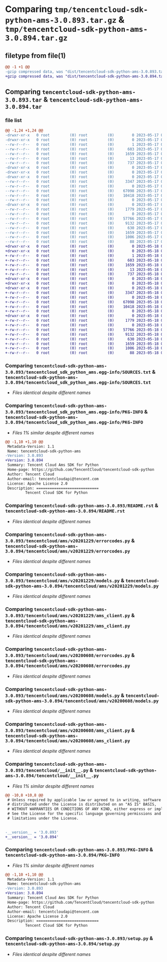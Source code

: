 # Comparing `tmp/tencentcloud-sdk-python-ams-3.0.893.tar.gz` & `tmp/tencentcloud-sdk-python-ams-3.0.894.tar.gz`

## filetype from file(1)

```diff
@@ -1 +1 @@
-gzip compressed data, was "dist/tencentcloud-sdk-python-ams-3.0.893.tar", last modified: Wed May 17 03:21:49 2023, max compression
+gzip compressed data, was "dist/tencentcloud-sdk-python-ams-3.0.894.tar", last modified: Thu May 18 00:15:00 2023, max compression
```

## Comparing `tencentcloud-sdk-python-ams-3.0.893.tar` & `tencentcloud-sdk-python-ams-3.0.894.tar`

### file list

```diff
@@ -1,24 +1,24 @@
-drwxr-xr-x   0 root         (0) root         (0)        0 2023-05-17 03:21:49.000000 tencentcloud-sdk-python-ams-3.0.893/
-drwxr-xr-x   0 root         (0) root         (0)        0 2023-05-17 03:21:49.000000 tencentcloud-sdk-python-ams-3.0.893/tencentcloud_sdk_python_ams.egg-info/
--rw-r--r--   0 root         (0) root         (0)        1 2023-05-17 03:21:49.000000 tencentcloud-sdk-python-ams-3.0.893/tencentcloud_sdk_python_ams.egg-info/dependency_links.txt
--rw-r--r--   0 root         (0) root         (0)      603 2023-05-17 03:21:49.000000 tencentcloud-sdk-python-ams-3.0.893/tencentcloud_sdk_python_ams.egg-info/SOURCES.txt
--rw-r--r--   0 root         (0) root         (0)     1659 2023-05-17 03:21:49.000000 tencentcloud-sdk-python-ams-3.0.893/tencentcloud_sdk_python_ams.egg-info/PKG-INFO
--rw-r--r--   0 root         (0) root         (0)       13 2023-05-17 03:21:49.000000 tencentcloud-sdk-python-ams-3.0.893/tencentcloud_sdk_python_ams.egg-info/top_level.txt
--rw-r--r--   0 root         (0) root         (0)      737 2023-05-17 03:21:49.000000 tencentcloud-sdk-python-ams-3.0.893/README.rst
-drwxr-xr-x   0 root         (0) root         (0)        0 2023-05-17 03:21:49.000000 tencentcloud-sdk-python-ams-3.0.893/tencentcloud/
-drwxr-xr-x   0 root         (0) root         (0)        0 2023-05-17 03:21:49.000000 tencentcloud-sdk-python-ams-3.0.893/tencentcloud/ams/
-drwxr-xr-x   0 root         (0) root         (0)        0 2023-05-17 03:21:49.000000 tencentcloud-sdk-python-ams-3.0.893/tencentcloud/ams/v20201229/
--rw-r--r--   0 root         (0) root         (0)     3347 2023-05-17 03:21:49.000000 tencentcloud-sdk-python-ams-3.0.893/tencentcloud/ams/v20201229/errorcodes.py
--rw-r--r--   0 root         (0) root         (0)        0 2023-05-17 03:21:49.000000 tencentcloud-sdk-python-ams-3.0.893/tencentcloud/ams/v20201229/__init__.py
--rw-r--r--   0 root         (0) root         (0)    67098 2023-05-17 03:21:49.000000 tencentcloud-sdk-python-ams-3.0.893/tencentcloud/ams/v20201229/models.py
--rw-r--r--   0 root         (0) root         (0)    10418 2023-05-17 03:21:49.000000 tencentcloud-sdk-python-ams-3.0.893/tencentcloud/ams/v20201229/ams_client.py
--rw-r--r--   0 root         (0) root         (0)        0 2023-05-17 03:21:49.000000 tencentcloud-sdk-python-ams-3.0.893/tencentcloud/ams/__init__.py
-drwxr-xr-x   0 root         (0) root         (0)        0 2023-05-17 03:21:49.000000 tencentcloud-sdk-python-ams-3.0.893/tencentcloud/ams/v20200608/
--rw-r--r--   0 root         (0) root         (0)     1779 2023-05-17 03:21:49.000000 tencentcloud-sdk-python-ams-3.0.893/tencentcloud/ams/v20200608/errorcodes.py
--rw-r--r--   0 root         (0) root         (0)        0 2023-05-17 03:21:49.000000 tencentcloud-sdk-python-ams-3.0.893/tencentcloud/ams/v20200608/__init__.py
--rw-r--r--   0 root         (0) root         (0)    57766 2023-05-17 03:21:49.000000 tencentcloud-sdk-python-ams-3.0.893/tencentcloud/ams/v20200608/models.py
--rw-r--r--   0 root         (0) root         (0)     9132 2023-05-17 03:21:49.000000 tencentcloud-sdk-python-ams-3.0.893/tencentcloud/ams/v20200608/ams_client.py
--rw-r--r--   0 root         (0) root         (0)      630 2023-05-17 03:21:49.000000 tencentcloud-sdk-python-ams-3.0.893/tencentcloud/__init__.py
--rw-r--r--   0 root         (0) root         (0)     1659 2023-05-17 03:21:49.000000 tencentcloud-sdk-python-ams-3.0.893/PKG-INFO
--rw-r--r--   0 root         (0) root         (0)     1006 2023-05-17 03:21:49.000000 tencentcloud-sdk-python-ams-3.0.893/setup.py
--rw-r--r--   0 root         (0) root         (0)       88 2023-05-17 03:21:49.000000 tencentcloud-sdk-python-ams-3.0.893/setup.cfg
+drwxr-xr-x   0 root         (0) root         (0)        0 2023-05-18 00:15:00.000000 tencentcloud-sdk-python-ams-3.0.894/
+drwxr-xr-x   0 root         (0) root         (0)        0 2023-05-18 00:15:00.000000 tencentcloud-sdk-python-ams-3.0.894/tencentcloud_sdk_python_ams.egg-info/
+-rw-r--r--   0 root         (0) root         (0)        1 2023-05-18 00:15:00.000000 tencentcloud-sdk-python-ams-3.0.894/tencentcloud_sdk_python_ams.egg-info/dependency_links.txt
+-rw-r--r--   0 root         (0) root         (0)      603 2023-05-18 00:15:00.000000 tencentcloud-sdk-python-ams-3.0.894/tencentcloud_sdk_python_ams.egg-info/SOURCES.txt
+-rw-r--r--   0 root         (0) root         (0)     1659 2023-05-18 00:15:00.000000 tencentcloud-sdk-python-ams-3.0.894/tencentcloud_sdk_python_ams.egg-info/PKG-INFO
+-rw-r--r--   0 root         (0) root         (0)       13 2023-05-18 00:15:00.000000 tencentcloud-sdk-python-ams-3.0.894/tencentcloud_sdk_python_ams.egg-info/top_level.txt
+-rw-r--r--   0 root         (0) root         (0)      737 2023-05-18 00:15:00.000000 tencentcloud-sdk-python-ams-3.0.894/README.rst
+drwxr-xr-x   0 root         (0) root         (0)        0 2023-05-18 00:15:00.000000 tencentcloud-sdk-python-ams-3.0.894/tencentcloud/
+drwxr-xr-x   0 root         (0) root         (0)        0 2023-05-18 00:15:00.000000 tencentcloud-sdk-python-ams-3.0.894/tencentcloud/ams/
+drwxr-xr-x   0 root         (0) root         (0)        0 2023-05-18 00:15:00.000000 tencentcloud-sdk-python-ams-3.0.894/tencentcloud/ams/v20201229/
+-rw-r--r--   0 root         (0) root         (0)     3347 2023-05-18 00:15:00.000000 tencentcloud-sdk-python-ams-3.0.894/tencentcloud/ams/v20201229/errorcodes.py
+-rw-r--r--   0 root         (0) root         (0)        0 2023-05-18 00:15:00.000000 tencentcloud-sdk-python-ams-3.0.894/tencentcloud/ams/v20201229/__init__.py
+-rw-r--r--   0 root         (0) root         (0)    67098 2023-05-18 00:15:00.000000 tencentcloud-sdk-python-ams-3.0.894/tencentcloud/ams/v20201229/models.py
+-rw-r--r--   0 root         (0) root         (0)    10418 2023-05-18 00:15:00.000000 tencentcloud-sdk-python-ams-3.0.894/tencentcloud/ams/v20201229/ams_client.py
+-rw-r--r--   0 root         (0) root         (0)        0 2023-05-18 00:15:00.000000 tencentcloud-sdk-python-ams-3.0.894/tencentcloud/ams/__init__.py
+drwxr-xr-x   0 root         (0) root         (0)        0 2023-05-18 00:15:00.000000 tencentcloud-sdk-python-ams-3.0.894/tencentcloud/ams/v20200608/
+-rw-r--r--   0 root         (0) root         (0)     1779 2023-05-18 00:15:00.000000 tencentcloud-sdk-python-ams-3.0.894/tencentcloud/ams/v20200608/errorcodes.py
+-rw-r--r--   0 root         (0) root         (0)        0 2023-05-18 00:15:00.000000 tencentcloud-sdk-python-ams-3.0.894/tencentcloud/ams/v20200608/__init__.py
+-rw-r--r--   0 root         (0) root         (0)    57766 2023-05-18 00:15:00.000000 tencentcloud-sdk-python-ams-3.0.894/tencentcloud/ams/v20200608/models.py
+-rw-r--r--   0 root         (0) root         (0)     9132 2023-05-18 00:15:00.000000 tencentcloud-sdk-python-ams-3.0.894/tencentcloud/ams/v20200608/ams_client.py
+-rw-r--r--   0 root         (0) root         (0)      630 2023-05-18 00:15:00.000000 tencentcloud-sdk-python-ams-3.0.894/tencentcloud/__init__.py
+-rw-r--r--   0 root         (0) root         (0)     1659 2023-05-18 00:15:00.000000 tencentcloud-sdk-python-ams-3.0.894/PKG-INFO
+-rw-r--r--   0 root         (0) root         (0)     1006 2023-05-18 00:15:00.000000 tencentcloud-sdk-python-ams-3.0.894/setup.py
+-rw-r--r--   0 root         (0) root         (0)       88 2023-05-18 00:15:00.000000 tencentcloud-sdk-python-ams-3.0.894/setup.cfg
```

### Comparing `tencentcloud-sdk-python-ams-3.0.893/tencentcloud_sdk_python_ams.egg-info/SOURCES.txt` & `tencentcloud-sdk-python-ams-3.0.894/tencentcloud_sdk_python_ams.egg-info/SOURCES.txt`

 * *Files identical despite different names*

### Comparing `tencentcloud-sdk-python-ams-3.0.893/tencentcloud_sdk_python_ams.egg-info/PKG-INFO` & `tencentcloud-sdk-python-ams-3.0.894/tencentcloud_sdk_python_ams.egg-info/PKG-INFO`

 * *Files 1% similar despite different names*

```diff
@@ -1,10 +1,10 @@
 Metadata-Version: 1.1
 Name: tencentcloud-sdk-python-ams
-Version: 3.0.893
+Version: 3.0.894
 Summary: Tencent Cloud Ams SDK for Python
 Home-page: https://github.com/TencentCloud/tencentcloud-sdk-python
 Author: Tencent Cloud
 Author-email: tencentcloudapi@tencent.com
 License: Apache License 2.0
 Description: ============================
         Tencent Cloud SDK for Python
```

### Comparing `tencentcloud-sdk-python-ams-3.0.893/README.rst` & `tencentcloud-sdk-python-ams-3.0.894/README.rst`

 * *Files identical despite different names*

### Comparing `tencentcloud-sdk-python-ams-3.0.893/tencentcloud/ams/v20201229/errorcodes.py` & `tencentcloud-sdk-python-ams-3.0.894/tencentcloud/ams/v20201229/errorcodes.py`

 * *Files identical despite different names*

### Comparing `tencentcloud-sdk-python-ams-3.0.893/tencentcloud/ams/v20201229/models.py` & `tencentcloud-sdk-python-ams-3.0.894/tencentcloud/ams/v20201229/models.py`

 * *Files identical despite different names*

### Comparing `tencentcloud-sdk-python-ams-3.0.893/tencentcloud/ams/v20201229/ams_client.py` & `tencentcloud-sdk-python-ams-3.0.894/tencentcloud/ams/v20201229/ams_client.py`

 * *Files identical despite different names*

### Comparing `tencentcloud-sdk-python-ams-3.0.893/tencentcloud/ams/v20200608/errorcodes.py` & `tencentcloud-sdk-python-ams-3.0.894/tencentcloud/ams/v20200608/errorcodes.py`

 * *Files identical despite different names*

### Comparing `tencentcloud-sdk-python-ams-3.0.893/tencentcloud/ams/v20200608/models.py` & `tencentcloud-sdk-python-ams-3.0.894/tencentcloud/ams/v20200608/models.py`

 * *Files identical despite different names*

### Comparing `tencentcloud-sdk-python-ams-3.0.893/tencentcloud/ams/v20200608/ams_client.py` & `tencentcloud-sdk-python-ams-3.0.894/tencentcloud/ams/v20200608/ams_client.py`

 * *Files identical despite different names*

### Comparing `tencentcloud-sdk-python-ams-3.0.893/tencentcloud/__init__.py` & `tencentcloud-sdk-python-ams-3.0.894/tencentcloud/__init__.py`

 * *Files 1% similar despite different names*

```diff
@@ -10,8 +10,8 @@
 # Unless required by applicable law or agreed to in writing, software
 # distributed under the License is distributed on an "AS IS" BASIS,
 # WITHOUT WARRANTIES OR CONDITIONS OF ANY KIND, either express or implied.
 # See the License for the specific language governing permissions and
 # limitations under the License.
 
 
-__version__ = '3.0.893'
+__version__ = '3.0.894'
```

### Comparing `tencentcloud-sdk-python-ams-3.0.893/PKG-INFO` & `tencentcloud-sdk-python-ams-3.0.894/PKG-INFO`

 * *Files 1% similar despite different names*

```diff
@@ -1,10 +1,10 @@
 Metadata-Version: 1.1
 Name: tencentcloud-sdk-python-ams
-Version: 3.0.893
+Version: 3.0.894
 Summary: Tencent Cloud Ams SDK for Python
 Home-page: https://github.com/TencentCloud/tencentcloud-sdk-python
 Author: Tencent Cloud
 Author-email: tencentcloudapi@tencent.com
 License: Apache License 2.0
 Description: ============================
         Tencent Cloud SDK for Python
```

### Comparing `tencentcloud-sdk-python-ams-3.0.893/setup.py` & `tencentcloud-sdk-python-ams-3.0.894/setup.py`

 * *Files identical despite different names*

